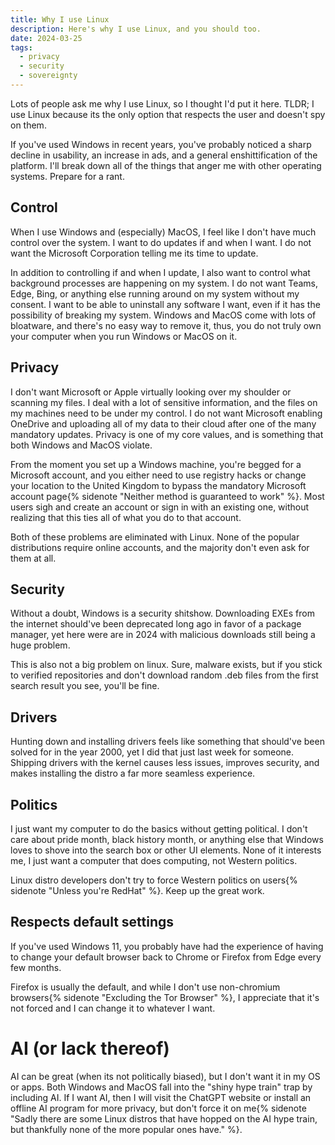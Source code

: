 ```yaml
---
title: Why I use Linux
description: Here's why I use Linux, and you should too.
date: 2024-03-25
tags:
  - privacy
  - security
  - sovereignty
---
```


Lots of people ask me why I use Linux, so I thought I'd put it here. TLDR; I use Linux because its the only option that respects the user and doesn't spy on them.

If you've used Windows in recent years, you've probably noticed a sharp decline in usability, an increase in ads, and a general enshittification of the platform. I'll break down all of the things that anger me with other operating systems. Prepare for a rant.

## Control
When I use Windows and (especially) MacOS, I feel like I don't have much control over the system. I want to do updates if and when I want. I do not want the Microsoft Corporation telling me its time to update.

In addition to controlling if and when I update, I also want to control what background processes are happening on my system. I do not want Teams, Edge, Bing, or anything else running around on my system without my consent. I want to be able to uninstall any software I want, even if it has the possibility of breaking my system. Windows and MacOS come with lots of bloatware, and there's no easy way to remove it, thus, you do not truly own your computer when you run Windows or MacOS on it.

## Privacy
I don't want Microsoft or Apple virtually looking over my shoulder or scanning my files. I deal with a lot of sensitive information, and the files on my machines need to be under my control. I do not want Microsoft enabling OneDrive and uploading all of my data to their cloud after one of the many mandatory updates. Privacy is one of my core values, and is something that both Windows and MacOS violate.

From the moment you set up a Windows machine, you're begged for a Microsoft account, and you either need to use registry hacks or change your location to the United Kingdom to bypass the mandatory Microsoft account page{% sidenote "Neither method is guaranteed to work" %}. Most users sigh and create an account or sign in with an existing one, without realizing that this ties all of what you do to that account.

Both of these problems are eliminated with Linux. None of the popular distributions require online accounts, and the majority don't even ask for them at all.

## Security
Without a doubt, Windows is a security shitshow. Downloading EXEs from the internet should've been deprecated long ago in favor of a package manager, yet here were are in 2024 with malicious downloads still being a huge problem.

This is also not a big problem on linux. Sure, malware exists, but if you stick to verified repositories and don't download random .deb files from the first search result you see, you'll be fine.

## Drivers
Hunting down and installing drivers feels like something that should've been solved for in the year 2000, yet I did that just last week for someone. Shipping drivers with the kernel causes less issues, improves security, and makes installing the distro a far more seamless experience.

## Politics
I just want my computer to do the basics without getting political. I don't care about pride month, black history month, or anything else that Windows loves to shove into the search box or other UI elements. None of it interests me, I just want a computer that does computing, not Western politics.

Linux distro developers don't try to force Western politics on users{% sidenote "Unless you're RedHat" %}. Keep up the great work.

## Respects default settings
If you've used Windows 11, you probably have had the experience of having to change your default browser back to Chrome or Firefox from Edge every few months.

Firefox is usually the default, and while I don't use non-chromium browsers{% sidenote "Excluding the Tor Browser" %}, I appreciate that it's not forced and I can change it to whatever I want.

# AI (or lack thereof)
AI can be great (when its not politically biased), but I don't want it in my OS or apps. Both Windows and MacOS fall into the "shiny hype train" trap by including AI. If I want AI, then I will visit the ChatGPT website or install an offline AI program for more privacy, but don't force it on me{% sidenote "Sadly there are some Linux distros that have hopped on the AI hype train, but thankfully none of the more popular ones have." %}.
